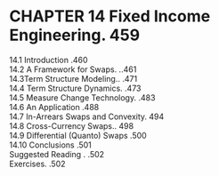 # CHAPTER 14 Fixed Income Engineering. 459  

14.1 Introduction .460   
14.2 A Framework for Swaps. ..461   
14.3Term Structure Modeling.. .471   
14.4 Term Structure Dynamics. .473   
14.5 Measure Change Technology. .483   
14.6 An Application .488   
14.7 In-Arrears Swaps and Convexity. 494   
14.8 Cross-Currency Swaps.. 498   
14.9 Differential (Quanto) Swaps .500   
14.10 Conclusions .501   
Suggested Reading . .502   
Exercises. .502  
